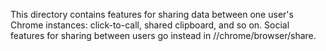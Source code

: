 This directory contains features for sharing data between one user's Chrome
instances: click-to-call, shared clipboard, and so on. Social features for
sharing between users go instead in //chrome/browser/share.
